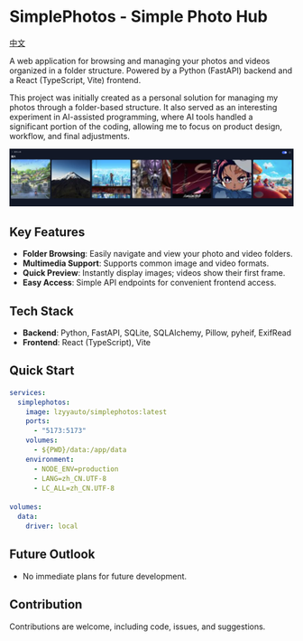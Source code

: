 # SimplePhotos - Simple Photo Hub

[中文](README_zh.md)

A web application for browsing and managing your photos and videos organized in a folder structure. Powered by a Python (FastAPI) backend and a React (TypeScript, Vite) frontend.

This project was initially created as a personal solution for managing my photos through a folder-based structure. It also served as an interesting experiment in AI-assisted programming, where AI tools handled a significant portion of the coding, allowing me to focus on product design, workflow, and final adjustments.

![SimplePhotos](SimplePhotos.png)

## Key Features

- **Folder Browsing**: Easily navigate and view your photo and video folders.
- **Multimedia Support**: Supports common image and video formats.
- **Quick Preview**: Instantly display images; videos show their first frame.
- **Easy Access**: Simple API endpoints for convenient frontend access.

## Tech Stack

- **Backend**: Python, FastAPI, SQLite, SQLAlchemy, Pillow, pyheif, ExifRead
- **Frontend**: React (TypeScript), Vite

## Quick Start

```yaml
services:
  simplephotos:
    image: lzyyauto/simplephotos:latest
    ports:
      - "5173:5173"
    volumes:
      - ${PWD}/data:/app/data
    environment:
      - NODE_ENV=production
      - LANG=zh_CN.UTF-8
      - LC_ALL=zh_CN.UTF-8

volumes:
  data:
    driver: local
```

## Future Outlook

- No immediate plans for future development.

## Contribution

Contributions are welcome, including code, issues, and suggestions.